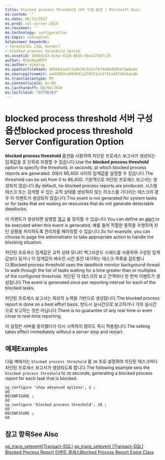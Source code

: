 ```yaml
---
title: blocked process threshold 서버 구성 옵션 | Microsoft Docs
ms.custom: ''
ms.date: 06/13/2017
ms.prod: sql-server-2014
ms.reviewer: ''
ms.technology: configuration
ms.topic: conceptual
helpviewer_keywords:
- thresholds [SQL Server]
- blocked process threshold option
ms.assetid: 3d46d143-bc6a-4220-8b55-6baa37547c25
author: MikeRayMSFT
ms.author: mikeray
ms.openlocfilehash: 9d5b61aaf23a8e74cb11afbf4e8bdb958fde6abe
ms.sourcegitcommit: ad4d92dce894592a259721a1571b1d8736abacdb
ms.translationtype: MT
ms.contentlocale: ko-KR
ms.lasthandoff: 08/04/2020
ms.locfileid: "87736783"
---
```

# <a name="blocked-process-threshold-server-configuration-option"></a><span data-ttu-id="a0025-102">blocked process threshold 서버 구성 옵션</span><span class="sxs-lookup"><span data-stu-id="a0025-102">blocked process threshold Server Configuration Option</span></span>
  <span data-ttu-id="a0025-103">**blocked process threshold** 옵션을 사용하여 차단된 프로세스 보고서가 생성되는 임계값을 초 단위로 지정할 수 있습니다.</span><span class="sxs-lookup"><span data-stu-id="a0025-103">Use the **blocked process threshold** option to specify the threshold, in seconds, at which blocked process reports are generated.</span></span> <span data-ttu-id="a0025-104">0에서 86,400 사이의 임계값을 설정할 수 있습니다.</span><span class="sxs-lookup"><span data-stu-id="a0025-104">The threshold can be set from 0 to 86,400.</span></span> <span data-ttu-id="a0025-105">기본적으로 차단된 프로세스 보고서는 생성되지 않습니다.</span><span class="sxs-lookup"><span data-stu-id="a0025-105">By default, no blocked process reports are produced.</span></span> <span data-ttu-id="a0025-106">시스템 태스크 또는 검색할 수 있는 교착 상태를 생성하지 않는 리소스를 기다리는 태스크의 경우 이 이벤트가 생성되지 않습니다.</span><span class="sxs-lookup"><span data-stu-id="a0025-106">This event is not generated for system tasks or for tasks that are waiting on resources that do not generate detectable deadlocks.</span></span>  
  
 <span data-ttu-id="a0025-107">이 이벤트가 생성되면 실행할 [경고](../../ssms/agent/alerts.md) 를 정의할 수 있습니다.</span><span class="sxs-lookup"><span data-stu-id="a0025-107">You can define an [alert](../../ssms/agent/alerts.md) to be executed when this event is generated.</span></span> <span data-ttu-id="a0025-108">예를 들어 적절한 동작을 수행하여 차단 상황을 처리하도록 관리자를 페이징할 수 있습니다.</span><span class="sxs-lookup"><span data-stu-id="a0025-108">So for example, you can choose to page the administrator to take appropriate action to handle the blocking situation.</span></span>  
  
 <span data-ttu-id="a0025-109">차단된 프로세스 임계값은 교착 상태 모니터 백그라운드 스레드를 사용하여 구성된 임계값보다 길거나 이 임계값의 배수인 시간 동안 대기하는 태스크 목록을 검토합니다.</span><span class="sxs-lookup"><span data-stu-id="a0025-109">Blocked process threshold uses the deadlock monitor background thread to walk through the list of tasks waiting for a time greater than or multiples of the configured threshold.</span></span> <span data-ttu-id="a0025-110">차단된 각 태스크의 보고 간격마다 한 번씩 이벤트가 생성됩니다.</span><span class="sxs-lookup"><span data-stu-id="a0025-110">The event is generated once per reporting interval for each of the blocked tasks.</span></span>  
  
 <span data-ttu-id="a0025-111">차단된 프로세스 보고서는 최상의 노력을 기반으로 생성됩니다.</span><span class="sxs-lookup"><span data-stu-id="a0025-111">The blocked process report is done on a best effort basis.</span></span> <span data-ttu-id="a0025-112">반드시 실시간으로 보고하거나 거의 실시간으로 보고하는 것은 아닙니다.</span><span class="sxs-lookup"><span data-stu-id="a0025-112">There is no guarantee of any real-time or even close to real-time reporting.</span></span>  
  
 <span data-ttu-id="a0025-113">이 설정은 서버를 중지했다가 다시 시작하지 않아도 즉시 적용됩니다.</span><span class="sxs-lookup"><span data-stu-id="a0025-113">The setting takes effect immediately without a server stop and restart.</span></span>  
  
## <a name="examples"></a><span data-ttu-id="a0025-114">예제</span><span class="sxs-lookup"><span data-stu-id="a0025-114">Examples</span></span>  
 <span data-ttu-id="a0025-115">다음 예에서는 `blocked process threshold` 를 `20` 초로 설정하여 차단된 태스크마다 차단된 프로세스 보고서가 생성되도록 합니다.</span><span class="sxs-lookup"><span data-stu-id="a0025-115">The following example sets the `blocked process threshold` to `20` seconds, generating a blocked process report for each task that is blocked.</span></span>  
  
```  
sp_configure 'show advanced options', 1 ;  
GO  
RECONFIGURE ;  
GO  
sp_configure 'blocked process threshold', 20 ;  
GO  
RECONFIGURE ;  
GO  
```  
  
## <a name="see-also"></a><span data-ttu-id="a0025-116">참고 항목</span><span class="sxs-lookup"><span data-stu-id="a0025-116">See Also</span></span>  
 <span data-ttu-id="a0025-117">[sp_trace_setevent&#40;Transact-SQL&#41;](/sql/relational-databases/system-stored-procedures/sp-trace-setevent-transact-sql) </span><span class="sxs-lookup"><span data-stu-id="a0025-117">[sp_trace_setevent &#40;Transact-SQL&#41;](/sql/relational-databases/system-stored-procedures/sp-trace-setevent-transact-sql) </span></span>  
 [<span data-ttu-id="a0025-118">Blocked Process Report 이벤트 클래스</span><span class="sxs-lookup"><span data-stu-id="a0025-118">Blocked Process Report Event Class</span></span>](../../relational-databases/event-classes/blocked-process-report-event-class.md)  
  
  
